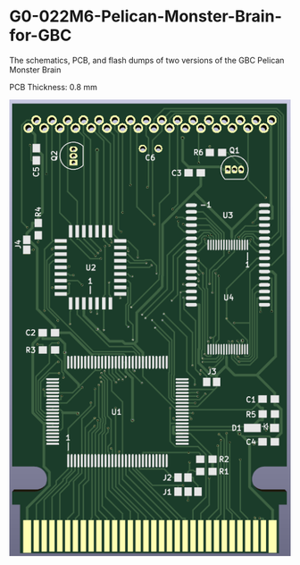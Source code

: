 # G0-022M6-Pelican-Monster-Brain-for-GBC
The schematics, PCB, and flash dumps of two versions of the GBC Pelican Monster Brain

PCB Thickness: 0.8 mm

![image](https://github.com/RWeick/G0-022M6-Pelican-Monster-Brain-for-GBC/blob/main/MonsterBrain.png)

